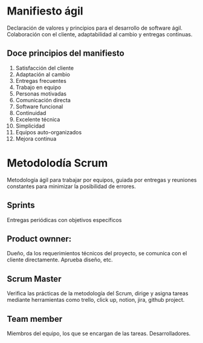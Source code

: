 # Manifiesto ágil

Declaración de valores y principios para el desarrollo de software ágil. Colaboración con el cliente, adaptabilidad al cambio y entregas continuas.

## Doce principios del manifiesto

1. Satisfacción del cliente
2. Adaptación al cambio
3. Entregas frecuentes
4. Trabajo en equipo
5. Personas motivadas
6. Comunicación directa 
7. Software funcional 
8. Continuidad
9. Excelente técnica
10. Simplicidad
11. Equipos auto-organizados
12. Mejora continua

# Metodolodía Scrum

Metodología ágil para trabajar por equipos, guiada por entregas y reuniones constantes para minimizar la posibilidad de errores.

## Sprints

Entregas periódicas con objetivos específicos

## Product ownner:

Dueño, da los requerimientos técnicos del proyecto, se comunica con el cliente directamente. Aprueba diseño, etc.

## Scrum Master 

Verifica las prácticas de la metodología del Scrum, dirige y asigna tareas mediante herramientas como trello, click up, notion, jira, github project.

## Team member

Miembros del equipo, los que se encargan de las tareas. Desarrolladores.